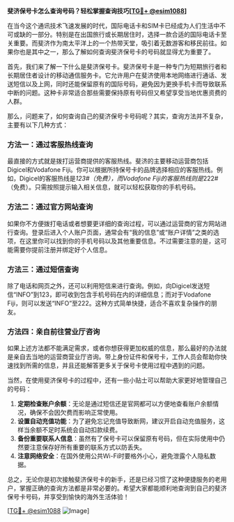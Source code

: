 **斐济保号卡怎么查询号码？轻松掌握查询技巧[[TG💪+ @esim1088](https://t.me/s/esim1088)]**

在当今这个通讯技术飞速发展的时代，国际电话卡和SIM卡已经成为人们生活中不可或缺的一部分。特别是在出国旅行或长期居住时，选择一款合适的国际电话卡至关重要。而斐济作为南太平洋上的一个热带天堂，吸引着无数游客和移民前往。如果你也是其中之一，那么了解如何查询斐济保号卡的号码就显得尤为重要了。

首先，我们来了解一下什么是斐济保号卡。斐济保号卡是一种专门为短期旅行者和长期居住者设计的移动通信服务卡。它允许用户在斐济使用本地网络进行通话、发送短信以及上网，同时还能保留原有的国际号码，避免因为更换手机卡而导致联系中断的问题。这种卡非常适合那些需要保持原有号码但又希望享受当地优惠资费的人群。

那么，问题来了，如何查询自己的斐济保号卡号码呢？其实，查询方法并不复杂，主要有以下几种方式：

### 方法一：通过客服热线查询

最直接的方式就是拨打运营商提供的客服热线。斐济的主要移动运营商包括Digicel和Vodafone Fiji。你可以根据所持保号卡的品牌选择相应的客服热线。例如，Digicel的客服热线是*123#（免费），而Vodafone Fiji的客服热线则是*222#（免费）。只需按照提示输入相关信息，就可以轻松获取你的手机号码。

### 方法二：通过官方网站查询

如果你不方便拨打电话或者想要更详细的查询过程，可以通过运营商的官方网站进行查询。登录后进入个人账户页面，通常会有“我的信息”或“账户详情”之类的选项，在这里你可以找到你的手机号码以及其他重要信息。不过需要注意的是，这可能需要你提前注册并绑定好个人信息。

### 方法三：通过短信查询

除了电话和网页之外，还可以利用短信来进行查询。例如，向Digicel发送短信“INFO”到123，即可收到包含手机号码在内的详细信息；而对于Vodafone Fiji，则可以发送“INFO”至222。这种方式简单快捷，适合不喜欢复杂操作的朋友。

### 方法四：亲自前往营业厅咨询

如果上述方法都不能满足需求，或者你想获得更加权威的信息，那么最好的办法就是亲自去当地的运营商营业厅咨询。带上身份证件和保号卡，工作人员会帮助你快速找到所需的信息，并且还能解答更多关于保号卡使用过程中遇到的问题。

当然，在使用斐济保号卡的过程中，还有一些小贴士可以帮助大家更好地管理自己的号码：

1. **定期检查账户余额**：无论是通过短信还是官网都可以方便地查看账户余额情况，确保不会因欠费而影响正常使用。
2. **设置自动充值功能**：为了避免忘记充值导致断网，建议开启自动充值服务，这样当余额不足时系统会自动扣款续费。
3. **备份重要联系人信息**：虽然有了保号卡可以保留原有号码，但在实际使用中仍然要注意保存好所有重要的联系方式以防丢失。
4. **注意网络安全**：在国外使用公共Wi-Fi时要格外小心，避免泄露个人隐私数据。

总之，无论你是初次接触斐济保号卡的新手，还是已经习惯了这种便捷服务的老用户，掌握正确的查询方法都是非常必要的。希望大家都能顺利地查询到自己的斐济保号卡号码，并享受到愉快的海外生活体验！

[[TG💪+ @esim1088](https://t.me/s/esim1088) ![Image](https://i.postimg.cc/4NQfJmqS/Snipaste-2025-05-13-00-14-12.png)]